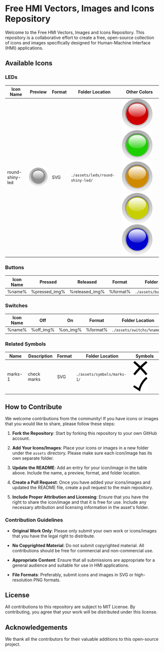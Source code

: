# Free HMI Vectors, Images and Icons Repository

Welcome to the Free HMI Vectors, Images and Icons Repository. This repository is a collaborative effort to create a free, open-source collection of icons and images specifically designed for Human-Machine Interface (HMI) applications.

## Available Icons

### LEDs

| Icon Name       | Preview                                                         | Format | Folder Location                  | Other Colors                                                                                                                                                                                                                                                                                                                            |
| --------------- | --------------------------------------------------------------- | ------ | -------------------------------- | --------------------------------------------------------------------------------------------------------------------------------------------------------------------------------------------------------------------------------------------------------------------------------------------------------------------------------------- |
| round-shiny-led | ![grey](./assets/leds/round-shiny-led/round-shiny-led-grey.svg) | SVG    | `./assets/leds/round-shiny-led/` | ![red](./assets/leds/round-shiny-led/round-shiny-led-red.svg) ![green](./assets/leds/round-shiny-led/round-shiny-led-green.svg) ![orange](./assets/leds/round-shiny-led/round-shiny-led-orange.svg) ![yellow](./assets/leds/round-shiny-led/round-shiny-led-yellow.svg) ![blue](./assets/leds/round-shiny-led/round-shiny-led-blue.svg) |

### Buttons

| Icon Name | Pressed       | Released       | Format   | Folder Location            | Other States |
| --------- | ------------- | -------------- | -------- | -------------------------- | ------------ |
| %name%    | %pressed_img% | %released_img% | %format% | `./assets/buttons/%name%/` |              |

### Switches

| Icon Name | Off       | On       | Format   | Folder Location            | Other States |
| --------- | --------- | -------- | -------- | -------------------------- | ------------ |
| %name%    | %off_img% | %on_img% | %format% | `./assets/switchs/%name%/` |              |

### Related Symbols

| Name    | Description | Format | Folder Location             | Symbols                                                                                                                                                    |
| ------- | ----------- | ------ | --------------------------- | ---------------------------------------------------------------------------------------------------------------------------------------------------------- |
| marks-1 | check marks | SVG    | `./assets/symbols/marks-1/` | <img src="./assets/symbols/marks-1/marks-1-cross.svg" width="50" height="50"> <img src="./assets/symbols/marks-1/marks-1-tick.svg" width="50" height="50"> |

## How to Contribute

We welcome contributions from the community! If you have icons or images that you would like to share, please follow these steps:

1. **Fork the Repository**: Start by forking this repository to your own GitHub account.

2. **Add Your Icons/Images**: Place your icons or images in a new folder under the `assets` directory. Please make sure each icon/image has its own separate folder.

3. **Update the README**: Add an entry for your icon/image in the table above. Include the name, a preview, format, and folder location.

4. **Create a Pull Request**: Once you have added your icons/images and updated the README file, create a pull request to the main repository.

5. **Include Proper Attribution and Licensing**: Ensure that you have the right to share the icon/image and that it is free for use. Include any necessary attribution and licensing information in the asset's folder.

### Contribution Guidelines

- **Original Work Only**: Please only submit your own work or icons/images that you have the legal right to distribute.

- **No Copyrighted Material**: Do not submit copyrighted material. All contributions should be free for commercial and non-commercial use.

- **Appropriate Content**: Ensure that all submissions are appropriate for a general audience and suitable for use in HMI applications.

- **File Formats**: Preferably, submit icons and images in SVG or high-resolution PNG formats.

## License

All contributions to this repository are subject to MIT License. By contributing, you agree that your work will be distributed under this license.

## Acknowledgements

We thank all the contributors for their valuable additions to this open-source project.
